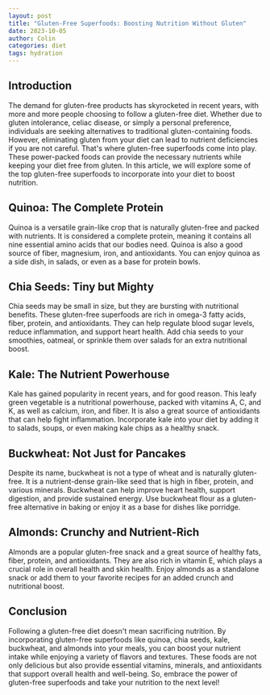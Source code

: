 ```yaml
---
layout: post
title: "Gluten-Free Superfoods: Boosting Nutrition Without Gluten"
date: 2023-10-05
author: Colin
categories: diet
tags: hydration
---
```


## Introduction

The demand for gluten-free products has skyrocketed in recent years, with more and more people choosing to follow a gluten-free diet. Whether due to gluten intolerance, celiac disease, or simply a personal preference, individuals are seeking alternatives to traditional gluten-containing foods. However, eliminating gluten from your diet can lead to nutrient deficiencies if you are not careful. That's where gluten-free superfoods come into play. These power-packed foods can provide the necessary nutrients while keeping your diet free from gluten. In this article, we will explore some of the top gluten-free superfoods to incorporate into your diet to boost nutrition.

## Quinoa: The Complete Protein

Quinoa is a versatile grain-like crop that is naturally gluten-free and packed with nutrients. It is considered a complete protein, meaning it contains all nine essential amino acids that our bodies need. Quinoa is also a good source of fiber, magnesium, iron, and antioxidants. You can enjoy quinoa as a side dish, in salads, or even as a base for protein bowls.

## Chia Seeds: Tiny but Mighty

Chia seeds may be small in size, but they are bursting with nutritional benefits. These gluten-free superfoods are rich in omega-3 fatty acids, fiber, protein, and antioxidants. They can help regulate blood sugar levels, reduce inflammation, and support heart health. Add chia seeds to your smoothies, oatmeal, or sprinkle them over salads for an extra nutritional boost.

## Kale: The Nutrient Powerhouse

Kale has gained popularity in recent years, and for good reason. This leafy green vegetable is a nutritional powerhouse, packed with vitamins A, C, and K, as well as calcium, iron, and fiber. It is also a great source of antioxidants that can help fight inflammation. Incorporate kale into your diet by adding it to salads, soups, or even making kale chips as a healthy snack.

## Buckwheat: Not Just for Pancakes

Despite its name, buckwheat is not a type of wheat and is naturally gluten-free. It is a nutrient-dense grain-like seed that is high in fiber, protein, and various minerals. Buckwheat can help improve heart health, support digestion, and provide sustained energy. Use buckwheat flour as a gluten-free alternative in baking or enjoy it as a base for dishes like porridge.

## Almonds: Crunchy and Nutrient-Rich

Almonds are a popular gluten-free snack and a great source of healthy fats, fiber, protein, and antioxidants. They are also rich in vitamin E, which plays a crucial role in overall health and skin health. Enjoy almonds as a standalone snack or add them to your favorite recipes for an added crunch and nutritional boost.

## Conclusion

Following a gluten-free diet doesn't mean sacrificing nutrition. By incorporating gluten-free superfoods like quinoa, chia seeds, kale, buckwheat, and almonds into your meals, you can boost your nutrient intake while enjoying a variety of flavors and textures. These foods are not only delicious but also provide essential vitamins, minerals, and antioxidants that support overall health and well-being. So, embrace the power of gluten-free superfoods and take your nutrition to the next level!